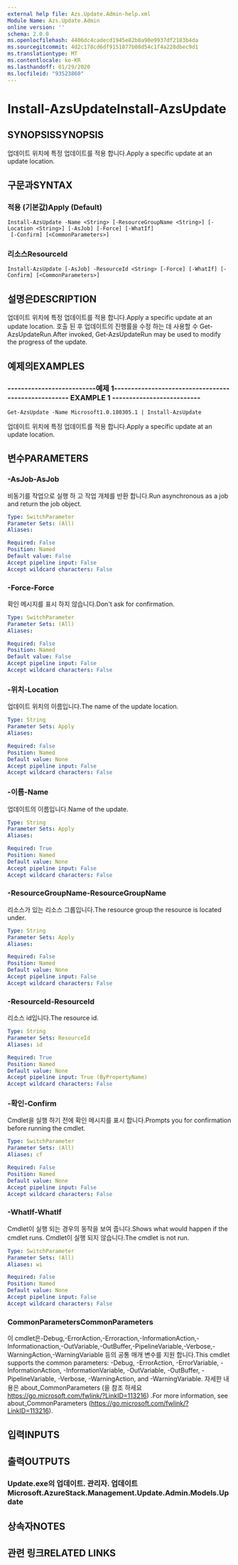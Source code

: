 ```yaml
---
external help file: Azs.Update.Admin-help.xml
Module Name: Azs.Update.Admin
online version: ''
schema: 2.0.0
ms.openlocfilehash: 4406dc4cadecd1945e82b8a90e9937df2183b4da
ms.sourcegitcommit: 4d2c178cd6df9151877b08d54c1f4a228dbec9d1
ms.translationtype: MT
ms.contentlocale: ko-KR
ms.lasthandoff: 01/29/2020
ms.locfileid: "93523860"
---
```

# <span data-ttu-id="bfa9d-101">Install-AzsUpdate</span><span class="sxs-lookup"><span data-stu-id="bfa9d-101">Install-AzsUpdate</span></span>

## <span data-ttu-id="bfa9d-102">SYNOPSIS</span><span class="sxs-lookup"><span data-stu-id="bfa9d-102">SYNOPSIS</span></span>
<span data-ttu-id="bfa9d-103">업데이트 위치에 특정 업데이트를 적용 합니다.</span><span class="sxs-lookup"><span data-stu-id="bfa9d-103">Apply a specific update at an update location.</span></span>

## <span data-ttu-id="bfa9d-104">구문과</span><span class="sxs-lookup"><span data-stu-id="bfa9d-104">SYNTAX</span></span>

### <span data-ttu-id="bfa9d-105">적용 (기본값)</span><span class="sxs-lookup"><span data-stu-id="bfa9d-105">Apply (Default)</span></span>
```
Install-AzsUpdate -Name <String> [-ResourceGroupName <String>] [-Location <String>] [-AsJob] [-Force] [-WhatIf]
 [-Confirm] [<CommonParameters>]
```

### <span data-ttu-id="bfa9d-106">리소스</span><span class="sxs-lookup"><span data-stu-id="bfa9d-106">ResourceId</span></span>
```
Install-AzsUpdate [-AsJob] -ResourceId <String> [-Force] [-WhatIf] [-Confirm] [<CommonParameters>]
```

## <span data-ttu-id="bfa9d-107">설명은</span><span class="sxs-lookup"><span data-stu-id="bfa9d-107">DESCRIPTION</span></span>
<span data-ttu-id="bfa9d-108">업데이트 위치에 특정 업데이트를 적용 합니다.</span><span class="sxs-lookup"><span data-stu-id="bfa9d-108">Apply a specific update at an update location.</span></span> <span data-ttu-id="bfa9d-109">호출 된 후 업데이트의 진행률을 수정 하는 데 사용할 수 Get-AzsUpdateRun.</span><span class="sxs-lookup"><span data-stu-id="bfa9d-109">After invoked, Get-AzsUpdateRun may be used to modify the progress of the update.</span></span>

## <span data-ttu-id="bfa9d-110">예제의</span><span class="sxs-lookup"><span data-stu-id="bfa9d-110">EXAMPLES</span></span>

### <span data-ttu-id="bfa9d-111">--------------------------예제 1--------------------------</span><span class="sxs-lookup"><span data-stu-id="bfa9d-111">-------------------------- EXAMPLE 1 --------------------------</span></span>
```
Get-AzsUpdate -Name Microsoft1.0.180305.1 | Install-AzsUpdate
```

<span data-ttu-id="bfa9d-112">업데이트 위치에 특정 업데이트를 적용 합니다.</span><span class="sxs-lookup"><span data-stu-id="bfa9d-112">Apply a specific update at an update location.</span></span>

## <span data-ttu-id="bfa9d-113">변수</span><span class="sxs-lookup"><span data-stu-id="bfa9d-113">PARAMETERS</span></span>

### <span data-ttu-id="bfa9d-114">-AsJob</span><span class="sxs-lookup"><span data-stu-id="bfa9d-114">-AsJob</span></span>
<span data-ttu-id="bfa9d-115">비동기를 작업으로 실행 하 고 작업 개체를 반환 합니다.</span><span class="sxs-lookup"><span data-stu-id="bfa9d-115">Run asynchronous as a job and return the job object.</span></span>

```yaml
Type: SwitchParameter
Parameter Sets: (All)
Aliases: 

Required: False
Position: Named
Default value: False
Accept pipeline input: False
Accept wildcard characters: False
```

### <span data-ttu-id="bfa9d-116">-Force</span><span class="sxs-lookup"><span data-stu-id="bfa9d-116">-Force</span></span>
<span data-ttu-id="bfa9d-117">확인 메시지를 표시 하지 않습니다.</span><span class="sxs-lookup"><span data-stu-id="bfa9d-117">Don't ask for confirmation.</span></span>

```yaml
Type: SwitchParameter
Parameter Sets: (All)
Aliases: 

Required: False
Position: Named
Default value: False
Accept pipeline input: False
Accept wildcard characters: False
```

### <span data-ttu-id="bfa9d-118">-위치</span><span class="sxs-lookup"><span data-stu-id="bfa9d-118">-Location</span></span>
<span data-ttu-id="bfa9d-119">업데이트 위치의 이름입니다.</span><span class="sxs-lookup"><span data-stu-id="bfa9d-119">The name of the update location.</span></span>

```yaml
Type: String
Parameter Sets: Apply
Aliases: 

Required: False
Position: Named
Default value: None
Accept pipeline input: False
Accept wildcard characters: False
```

### <span data-ttu-id="bfa9d-120">-이름</span><span class="sxs-lookup"><span data-stu-id="bfa9d-120">-Name</span></span>
<span data-ttu-id="bfa9d-121">업데이트의 이름입니다.</span><span class="sxs-lookup"><span data-stu-id="bfa9d-121">Name of the update.</span></span>

```yaml
Type: String
Parameter Sets: Apply
Aliases: 

Required: True
Position: Named
Default value: None
Accept pipeline input: False
Accept wildcard characters: False
```

### <span data-ttu-id="bfa9d-122">-ResourceGroupName</span><span class="sxs-lookup"><span data-stu-id="bfa9d-122">-ResourceGroupName</span></span>
<span data-ttu-id="bfa9d-123">리소스가 있는 리소스 그룹입니다.</span><span class="sxs-lookup"><span data-stu-id="bfa9d-123">The resource group the resource is located under.</span></span>

```yaml
Type: String
Parameter Sets: Apply
Aliases: 

Required: False
Position: Named
Default value: None
Accept pipeline input: False
Accept wildcard characters: False
```

### <span data-ttu-id="bfa9d-124">-ResourceId</span><span class="sxs-lookup"><span data-stu-id="bfa9d-124">-ResourceId</span></span>
<span data-ttu-id="bfa9d-125">리소스 id입니다.</span><span class="sxs-lookup"><span data-stu-id="bfa9d-125">The resource id.</span></span>

```yaml
Type: String
Parameter Sets: ResourceId
Aliases: id

Required: True
Position: Named
Default value: None
Accept pipeline input: True (ByPropertyName)
Accept wildcard characters: False
```

### <span data-ttu-id="bfa9d-126">-확인</span><span class="sxs-lookup"><span data-stu-id="bfa9d-126">-Confirm</span></span>
<span data-ttu-id="bfa9d-127">Cmdlet을 실행 하기 전에 확인 메시지를 표시 합니다.</span><span class="sxs-lookup"><span data-stu-id="bfa9d-127">Prompts you for confirmation before running the cmdlet.</span></span>

```yaml
Type: SwitchParameter
Parameter Sets: (All)
Aliases: cf

Required: False
Position: Named
Default value: None
Accept pipeline input: False
Accept wildcard characters: False
```

### <span data-ttu-id="bfa9d-128">-WhatIf</span><span class="sxs-lookup"><span data-stu-id="bfa9d-128">-WhatIf</span></span>
<span data-ttu-id="bfa9d-129">Cmdlet이 실행 되는 경우의 동작을 보여 줍니다.</span><span class="sxs-lookup"><span data-stu-id="bfa9d-129">Shows what would happen if the cmdlet runs.</span></span>
<span data-ttu-id="bfa9d-130">Cmdlet이 실행 되지 않습니다.</span><span class="sxs-lookup"><span data-stu-id="bfa9d-130">The cmdlet is not run.</span></span>

```yaml
Type: SwitchParameter
Parameter Sets: (All)
Aliases: wi

Required: False
Position: Named
Default value: None
Accept pipeline input: False
Accept wildcard characters: False
```

### <span data-ttu-id="bfa9d-131">CommonParameters</span><span class="sxs-lookup"><span data-stu-id="bfa9d-131">CommonParameters</span></span>
<span data-ttu-id="bfa9d-132">이 cmdlet은-Debug,-ErrorAction,-Erroraction,-InformationAction,-Informationaction,-OutVariable,-OutBuffer,-PipelineVariable,-Verbose,-WarningAction,-WarningVariable 등의 공통 매개 변수를 지원 합니다.</span><span class="sxs-lookup"><span data-stu-id="bfa9d-132">This cmdlet supports the common parameters: -Debug, -ErrorAction, -ErrorVariable, -InformationAction, -InformationVariable, -OutVariable, -OutBuffer, -PipelineVariable, -Verbose, -WarningAction, and -WarningVariable.</span></span> <span data-ttu-id="bfa9d-133">자세한 내용은 about_CommonParameters (을 참조 하세요 https://go.microsoft.com/fwlink/?LinkID=113216) .</span><span class="sxs-lookup"><span data-stu-id="bfa9d-133">For more information, see about_CommonParameters (https://go.microsoft.com/fwlink/?LinkID=113216).</span></span>

## <span data-ttu-id="bfa9d-134">입력</span><span class="sxs-lookup"><span data-stu-id="bfa9d-134">INPUTS</span></span>

## <span data-ttu-id="bfa9d-135">출력</span><span class="sxs-lookup"><span data-stu-id="bfa9d-135">OUTPUTS</span></span>

### <span data-ttu-id="bfa9d-136">Update.exe의 업데이트. 관리자. 업데이트</span><span class="sxs-lookup"><span data-stu-id="bfa9d-136">Microsoft.AzureStack.Management.Update.Admin.Models.Update</span></span>

## <span data-ttu-id="bfa9d-137">상속자</span><span class="sxs-lookup"><span data-stu-id="bfa9d-137">NOTES</span></span>

## <span data-ttu-id="bfa9d-138">관련 링크</span><span class="sxs-lookup"><span data-stu-id="bfa9d-138">RELATED LINKS</span></span>

